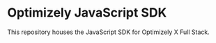 # Optimizely JavaScript SDK

This repository houses the JavaScript SDK for Optimizely X Full Stack.
